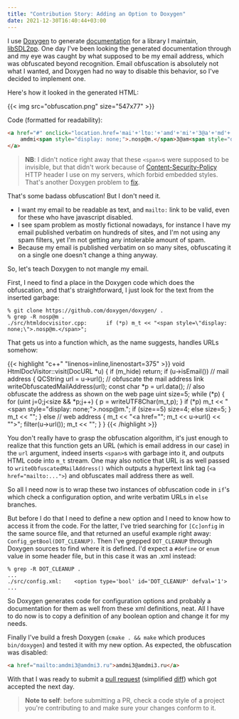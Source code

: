 ```yaml
---
title: "Contribution Story: Adding an Option to Doxygen"
date: 2021-12-30T16:40:44+03:00
---
```


I use [Doxygen](https://www.doxygen.nl/index.html) to generate
[documentation](https://sdl2pp.amdmi3.ru/) for a library I maintain,
[libSDL2pp](https://github.com/libSDL2pp/libSDL2pp). One day I've
been looking the generated documentation through and my eye was
caught by what supposed to be my email address, which was obfuscated
beyond recognition. Email obfuscation is absolutely not what I
wanted, and Doxygen had no way to disable this behavior, so I've
decided to implement one.

<!-- more -->

Here's how it looked in the generated HTML:

{{< img src="obfuscation.png" size="547x77" >}}

Code (formatted for readability):

```html
<a href="#" onclick="location.href='mai'+'lto:'+'amd'+'mi'+'3@a'+'md'+'mi3'+'.r'+'u'; return false;">
	amdmi<span style="display: none;">.nosp@m.</span>3@am<span style="display: none;">.nosp@m.</span>dmi3.<span style="display: none;">.nosp@m.</span>ru
</a>
```

> **NB**: I didn't notice right away that these `<span>`s were supposed
to be invisible, but that didn't work because of
[Content-Security-Policy](https://developer.mozilla.org/en-US/docs/Web/HTTP/Headers/Content-Security-Policy)
HTTP header I use on my servers, which forbid embedded styles.
That's another Doxygen problem to
[fix](https://github.com/doxygen/doxygen/pull/8992).

That's some badass obfuscation! But I don't need it.
- I want my email to be readable as text, and `mailto:` link to be
  valid, even for these who have javascript disabled.
- I see spam problem as mostly fictional nowadays, for instance I
  have my email published verbatim on hundreds of sites, and I'm
  not using any spam filters, yet I'm not getting any intolerable
  amount of spam.
- Because my email is published verbatim on so many sites, obfuscating
  it on a single one doesn't change a thing anyway.

So, let's teach Doxygen to not mangle my email.

First, I need to find a place in the Doxygen code which does the obfuscation,
and that's straightforward, I just look for the text from the inserted garbage:

```
% git clone https://github.com/doxygen/doxygen/ .
% grep -R nosp@m . 
./src/htmldocvisitor.cpp:      if (*p) m_t << "<span style=\"display: none;\">.nosp@m.</span>";
```

That gets us into a function which, as the name suggests, handles
URLs somehow:

{{< highlight "c++" "linenos=inline,linenostart=375" >}}
void HtmlDocVisitor::visit(DocURL *u)
{
  if (m_hide) return;
  if (u->isEmail()) // mail address
  {
    QCString url = u->url();
    // obfuscate the mail address link
    writeObfuscatedMailAddress(url);
    const char *p = url.data();
    // also obfuscate the address as shown on the web page
    uint size=5;
    while (*p)
    {
      for (uint j=0;j<size && *p;j++)
      {
        p = writeUTF8Char(m_t,p);
      }
      if (*p) m_t << "<span style=\"display: none;\">.nosp@m.</span>";
      if (size==5) size=4; else size=5;
    }
    m_t << "</a>";
  }
  else // web address
  {
    m_t << "<a href=\"";
    m_t << u->url() << "\">";
    filter(u->url());
    m_t << "</a>";
  }
}
{{< /highlight >}}

You don't really have to grasp the obfuscation algorithm, it's just
enough to realize that this function gets an URL (which is email
address in our case) in the `url` argument, indeed inserts `<span>`s
with garbage into it, and outputs HTML code into `m_t` stream. One
may also notice that URL is as well passed to
`writeObfuscatedMailAddress()` which outputs a hypertext link tag
(`<a href="mailto:...">`) and obfuscates mail address there as well.

So all I need now is to wrap these two instances of obfuscation
code in `if`'s which check a configuration option, and write verbatim
URLs in `else` branches.

But before I do that I need to define a new option and I need to
know how to access it from the code. For the latter, I've tried
searching for `[Cc]onfig` in the same source file, and that returned
an useful example right away: `Config_getBool(DOT_CLEANUP)`.  Then
I've grepped `DOT_CLEANUP` through Doxygen sources to find where
it is defined. I'd expect a `#define` or `enum` value in some header
file, but in this case it was an .xml instead:

```
% grep -R DOT_CLEANUP .
...
./src/config.xml:    <option type='bool' id='DOT_CLEANUP' defval='1'>
...
```

So Doxygen generates code for configuration options and probably a
documentation for them as well from these xml definitions, neat.
All I have to do now is to copy a definition of any boolean option
and change it for my needs.

Finally I've build a fresh Doxygen (`cmake . && make` which produces
`bin/doxygen`) and tested it with my new option. As expected, the
obfuscation was disabled:

```html
<a href="mailto:amdmi3@amdmi3.ru">amdmi3@amdmi3.ru</a>
```

With that I was ready to submit a
[pull request](https://github.com/doxygen/doxygen/pull/8989)
(simplified [diff](https://github.com/doxygen/doxygen/pull/8989/files?diff=split&w=1))
which got accepted the next day.

> **Note to self**: before submitting a PR, check a code style of a
> project you're contributing to and make sure your changes conform
> to it.

